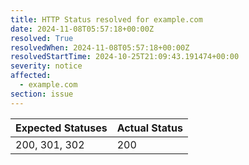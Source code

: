 ```yaml
---
title: HTTP Status resolved for example.com
date: 2024-11-08T05:57:18+00:00Z
resolved: True
resolvedWhen: 2024-11-08T05:57:18+00:00Z
resolvedStartTime: 2024-10-25T21:09:43.191474+00:00
severity: notice
affected:
  - example.com
section: issue
---
```


| Expected Statuses | Actual Status  |
|-------------------|----------------|
| 200, 301, 302 | 200 |
